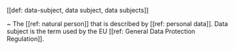 [[def: data-subject, data subject, data subjects]]

~ The [[ref: natural person]] that is described by [[ref: personal data]]. Data subject is the term used by the EU [[ref: General Data Protection Regulation]].
